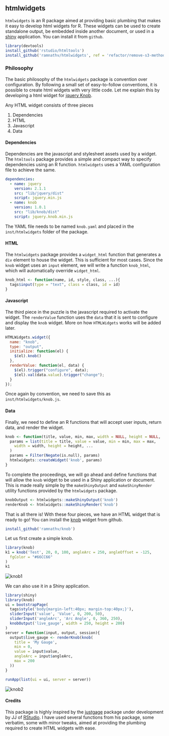 ## htmlwidgets

`htmlwidgets` is an R package aimed at providing basic plumbing that makes it easy to develop html widgets for R. These widgets can be used to create standalone output, be embedded inside another document, or used in a [shiny](http://shiny.rstudio.com) application. You can install it from `github`.

```r
library(devtools)
install_github('rstudio/htmltools')
install_github('ramnathv/htmlwidgets', ref = 'refactor/remove-s3-methods')
```

### Philosophy

The basic philosophy of the `htmlwidgets` package is convention over configuration. By following a small set of easy-to-follow conventions, it is possible to create html widgets with very little code. Let me explain this by developing a html widget for [jquery Knob](http://anthonyterrien.com/knob/).

Any HTML widget consists of three pieces

1. Dependencies
2. HTML
3. Javascript
4. Data

#### Dependencies

Dependencies are the javascript and stylesheet assets used by a widget. The `htmltools` package provides a simple and compact way to specify dependencies using an R function. `htmlwidgets` uses a YAML configuration file to achieve the same. 

```yaml
dependencies:
  - name: jquery
    version: 2.1.1
    src: "lib/jquery/dist"
    script: jquery.min.js
  - name: knob
    version: 1.0.1
    src: "lib/knob/dist"
    script: jquery.knob.min.js
```

The YAML file needs to be named `knob.yaml` and placed in the `inst/htmlwidgets` folder of the package.

#### HTML

The `htmlwidgets` package provides a `widget_html` function that generates a `div` element to house the widget. This is sufficient for most cases. Since the `knob` widget uses an `input` element, we will write a function `knob_html`, which will automatically override `widget_html`.

```r
knob_html <- function(name, id, style, class, ...){
  tags$input(type = "text", class = class, id = id)
}
```

#### Javascript

The third piece in the puzzle is the javascript required to activate the widget. The `renderValue` function uses the `data` that it is sent to configure and display the `knob` widget. More on how `HTMLWidgets` works will be added later.


```js
HTMLWidgets.widget({
  name: "knob",
  type: "output",
  initialize: function(el) {
    $(el).knob()
  },
  renderValue: function(el, data) {
    $(el).trigger("configure", data);
    $(el).val(data.value).trigger("change");
  }
});
```

Once again by convention, we need to save this as `inst/htmlwidgets/knob.js`.

#### Data

Finally, we need to define an R functions that will accept user inputs, return data, and render the widget. 

```r
knob <- function(title, value, min, max, width = NULL, height = NULL, ...){
  params = list(title = title, value = value, min = min, max = max,
    width = width, height = height, ...               
  )
  params = Filter(Negate(is.null), params)
  htmlwidgets::createWidget('knob', params)
}
```

To complete the proceedings, we will go ahead and define functions that will allow the `knob` widget to be used in a Shiny application or document. This is made really simple by the `makeShinyOutput` and `makeShinyRender` utility functions provided by the `htmlwidgets` package.

```r
knobOutput <- htmlwidgets::makeShinyOutput('knob')
renderKnob <- htmlwidgets::makeShinyRender('knob')
```

That is all there is! With these four pieces, we have an HTML widget that is ready to go! You can install the [knob](http://github.com/ramnathv/knob) widget from github.

```r
install_github('ramnathv/knob')
```

Let us first create a simple knob.

```r
library(knob)
k1 = knob('Test', 20, 0, 100, angleArc = 250, angleOffset = -125, 
  fgColor = "#66CC66"
)
k1
```

![knob1](http://i.imgur.com/2wekMlK.png)

We can also use it in a Shiny application.

```r
library(shiny)
library(knob)
ui = bootstrapPage(
  tags$style('body{margin-left:40px; margin-top:40px;}'),
  sliderInput('value', 'Value', 0, 200, 50),
  sliderInput('angleArc', 'Arc Angle', 0, 360, 250),
  knobOutput('live_gauge', width = 250, height = 200)
)
server = function(input, output, session){
  output$live_gauge <- renderKnob(knob(
    title = 'My Gauge',
    min = 0,
    value = input$value,
    angleArc = input$angleArc,
    max = 200
  ))
}

runApp(list(ui = ui, server = server))
```


![knob2](http://i.imgur.com/f9p07hI.png)


#### Credits

This package is highly inspired by the [justgage](http://github.com/jjallaire/justgage) package under development by JJ of [RStudio](http://rstudio.com). I have used several functions from his package, some verbatim, some with minor tweaks, aimed at providing the plumbing required to create HTML widgets with ease.

